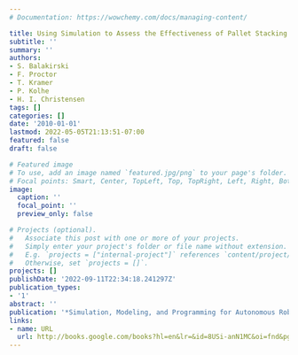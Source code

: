 ```yaml
---
# Documentation: https://wowchemy.com/docs/managing-content/

title: Using Simulation to Assess the Effectiveness of Pallet Stacking Methods
subtitle: ''
summary: ''
authors:
- S. Balakirski
- F. Proctor
- T. Kramer
- P. Kolhe
- H. I. Christensen
tags: []
categories: []
date: '2010-01-01'
lastmod: 2022-05-05T21:13:51-07:00
featured: false
draft: false

# Featured image
# To use, add an image named `featured.jpg/png` to your page's folder.
# Focal points: Smart, Center, TopLeft, Top, TopRight, Left, Right, BottomLeft, Bottom, BottomRight.
image:
  caption: ''
  focal_point: ''
  preview_only: false

# Projects (optional).
#   Associate this post with one or more of your projects.
#   Simply enter your project's folder or file name without extension.
#   E.g. `projects = ["internal-project"]` references `content/project/deep-learning/index.md`.
#   Otherwise, set `projects = []`.
projects: []
publishDate: '2022-09-11T22:34:18.241297Z'
publication_types:
- '1'
abstract: ''
publication: '*Simulation, Modeling, and Programming for Autonomous Robots*'
links:
- name: URL
  url: http://books.google.com/books?hl=en&lr=&id=8USi-anN1MC&oi=fnd&pg=PA336#v=onepage&q&f=false
---
```

